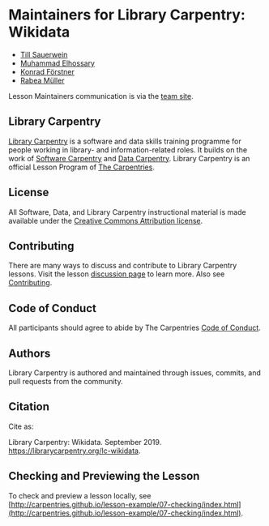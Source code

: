 # Maintainers for Library Carpentry: Wikidata

- [Till Sauerwein](https://github.com/Tillsa)
- [Muhammad Elhossary](https://github.com/elhossary)
- [Konrad Förstner](https://github.com/konrad)
- [Rabea Müller](https://github.com/RabeaMue)

Lesson Maintainers communication is via the [team site](https://github.com/orgs/LibraryCarpentry/teams/lc-wikidata).

## Library Carpentry

[Library Carpentry](https://librarycarpentry.org) is a software and data skills training programme for people working in library- and information-related roles. It builds on the work of [Software Carpentry](http://software-carpentry.org/) and [Data Carpentry](http://www.datacarpentry.org/). Library Carpentry is an official Lesson Program of [The Carpentries](https://carpentries.org/).

## License

All Software, Data, and Library Carpentry instructional material is made available under the [Creative Commons Attribution
license](https://github.com/LibraryCarpentry/lc-wikidata/blob/gh-pages/LICENSE.md).

## Contributing

There are many ways to discuss and contribute to Library Carpentry lessons. Visit the lesson [discussion page](https://librarycarpentry.org/lc-wikidata/discuss/index.html) to learn more. Also see [Contributing](https://github.com/LibraryCarpentry/lc-wikidata/blob/gh-pages/CONTRIBUTING.md).

## Code of Conduct

All participants should agree to abide by The Carpentries [Code of Conduct](https://docs.carpentries.org/topic_folders/policies/code-of-conduct.html).

## Authors

Library Carpentry is authored and maintained through issues, commits, and pull requests from the community.

## Citation

Cite as:

Library Carpentry: Wikidata. September 2019. https://librarycarpentry.org/lc-wikidata.

## Checking and Previewing the Lesson

To check and preview a lesson locally, see [http://carpentries.github.io/lesson-example/07-checking/index.html](http://carpentries.github.io/lesson-example/07-checking/index.html).

